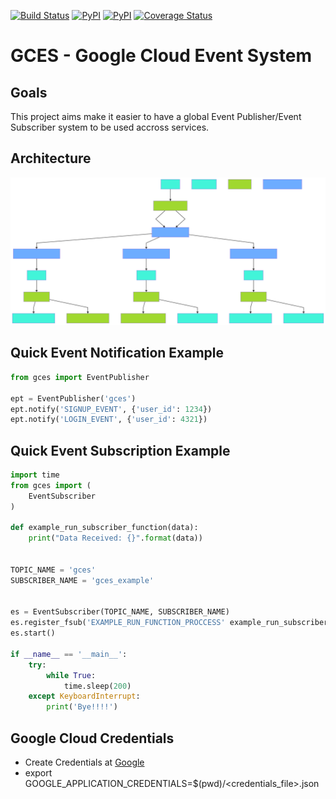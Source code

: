 [![Build Status](https://travis-ci.org/debonzi/gc-event-system.svg?branch=master)](https://travis-ci.org/debonzi/gc-event-system)
[![PyPI](https://img.shields.io/pypi/v/gc-event-system.svg)](https://github.com/debonzi/gc-event-system)
[![PyPI](https://img.shields.io/pypi/pyversions/gc-event-system.svg)](https://github.com/debonzi/gc-event-system)
[![Coverage Status](https://coveralls.io/repos/github/debonzi/gc-event-system/badge.svg)](https://coveralls.io/github/debonzi/gc-event-system)

# GCES - Google Cloud Event System

## Goals
This project aims make it easier to have a global Event Publisher/Event Subscriber system to be used accross services.

## Architecture
![Architecture](docs/overview.svg)

## Quick Event Notification Example
```python
from gces import EventPublisher

ept = EventPublisher('gces')
ept.notify('SIGNUP_EVENT', {'user_id': 1234})
ept.notify('LOGIN_EVENT', {'user_id': 4321})
```

## Quick Event Subscription Example
```python
import time
from gces import (
    EventSubscriber
)

def example_run_subscriber_function(data):
    print("Data Received: {}".format(data))


TOPIC_NAME = 'gces'
SUBSCRIBER_NAME = 'gces_example'


es = EventSubscriber(TOPIC_NAME, SUBSCRIBER_NAME)
es.register_fsub('EXAMPLE_RUN_FUNCTION_PROCCESS' example_run_subscriber_function)
es.start()

if __name__ == '__main__':
    try:
        while True:
            time.sleep(200)
    except KeyboardInterrupt:
        print('Bye!!!!')
```

## Google Cloud Credentials
 * Create  Credentials at [Google](https://console.cloud.google.com/apis/credentials/serviceaccountkey)
 * export GOOGLE_APPLICATION_CREDENTIALS=$(pwd)/<credentials_file>.json
